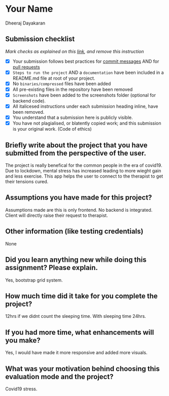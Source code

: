 # Your Name
Dheeraj Dayakaran
## Submission checklist
*Mark checks as explained on this [link](https://docs.github.com/en/free-pro-team@latest/github/managing-your-work-on-github/about-task-lists#creating-task-lists), and remove this instruction*

- [x] Your submission follows best practices for [commit messages](https://chris.beams.io/posts/git-commit/) AND for [pull requests](https://github.community/t/best-practices-for-pull-requests/10195)
- [x] `Steps to run the project` AND a `documentation` have been included in a README.md file at root of your project.
- [x] No `binaries/compressed` files have been added
- [x] All pre-existing files in the repository have been removed
- [x] `Screenshots` have been added to the screenshots folder (optional for backend code).
- [x] All italicesed instructions under each submission heading inline, have been removed.
- [x] You understand that a submission here is publicly visible. 
- [x] You have not plagialised, or blatently copied work; and this submission is your original work. (Code of ethics)

## Briefly write about the project that you have submitted from the perspective of the user.
The project is really benefical for the common people in the era of covid19. Due to lockdown, mental stress has increased leading to more wieght gain and less exercise. This app helps the user to connect to the therapist to get their tensions cured.
## Assumptions you have made for this project?
Assumptions made are this is only frontend. No backend is integrated. Client will directly raise their request to therapist.
## Other information (like testing credentials)
None
## Did you learn anything new while doing this assignment? Please explain.
Yes, bootstrap grid system.
## How much time did it take for you complete the project?
12hrs if we didnt count the sleeping time. With sleeping time 24hrs.
## If you had more time, what enhancements will you make?
Yes, I would have made it more responsive and added more visuals.
## What was your motivation behind choosing this evaluation mode and the project?
Covid19 stress.
